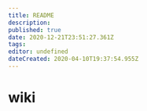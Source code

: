 ```yaml
---
title: README
description: 
published: true
date: 2020-12-21T23:51:27.361Z
tags: 
editor: undefined
dateCreated: 2020-04-10T19:37:54.955Z
---
```


# wiki